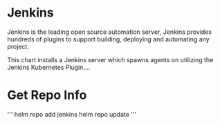 # Jenkins
Jenkins is the leading open source automation server, Jenkins provides hundreds of plugins to support building, deploying and automating any project.

This chart installs a Jenkins server which spawns agents on  utilizing the Jenkins Kubernetes Plugin....

# Get Repo Info

'''
helm repo add jenkins 
helm repo update
'''

